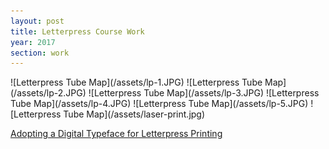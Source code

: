 ```yaml
---
layout: post
title: Letterpress Course Work
year: 2017
section: work
---
```


<div markdown='1' class='gallery full'>
![Letterpress Tube Map](/assets/lp-1.JPG)
![Letterpress Tube Map](/assets/lp-2.JPG)
![Letterpress Tube Map](/assets/lp-3.JPG)
![Letterpress Tube Map](/assets/lp-4.JPG)
![Letterpress Tube Map](/assets/lp-5.JPG)
![Letterpress Tube Map](/assets/laser-print.jpg)
</div>

[Adopting a Digital Typeface for Letterpress Printing](http://www.maxkoehler.com/2016/letterpress-font-on-student-budget/)